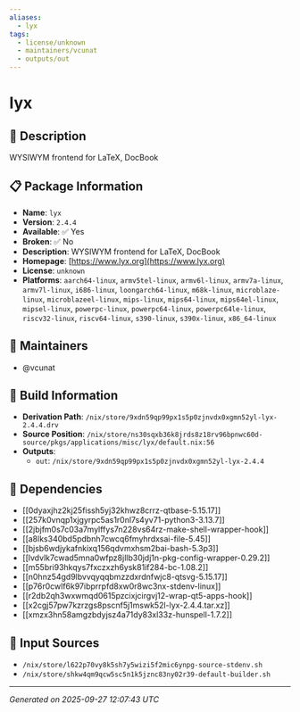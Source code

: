 ```yaml
---
aliases:
  - lyx
tags:
  - license/unknown
  - maintainers/vcunat
  - outputs/out
---
```


# lyx

## 📝 Description

WYSIWYM frontend for LaTeX, DocBook

## 📋 Package Information

- **Name**: `lyx`
- **Version**: `2.4.4`
- **Available**: ✅ Yes
- **Broken**: ✅ No
- **Description**: WYSIWYM frontend for LaTeX, DocBook
- **Homepage**: [https://www.lyx.org](https://www.lyx.org)
- **License**: `unknown`
- **Platforms**: `aarch64-linux`, `armv5tel-linux`, `armv6l-linux`, `armv7a-linux`, `armv7l-linux`, `i686-linux`, `loongarch64-linux`, `m68k-linux`, `microblaze-linux`, `microblazeel-linux`, `mips-linux`, `mips64-linux`, `mips64el-linux`, `mipsel-linux`, `powerpc-linux`, `powerpc64-linux`, `powerpc64le-linux`, `riscv32-linux`, `riscv64-linux`, `s390-linux`, `s390x-linux`, `x86_64-linux`
## 👥 Maintainers

- @vcunat


## 🔧 Build Information

- **Derivation Path**: `/nix/store/9xdn59qp99px1s5p0zjnvdx0xgmn52yl-lyx-2.4.4.drv`
- **Source Position**: `/nix/store/ns30sqxb36k8jrds8z18rv96bpnwc60d-source/pkgs/applications/misc/lyx/default.nix:56`
- **Outputs**:
  - `out`:  `/nix/store/9xdn59qp99px1s5p0zjnvdx0xgmn52yl-lyx-2.4.4`

## 🔗 Dependencies

- [[0dyaxjhz2kj25fissh5yj32khwz8crrz-qtbase-5.15.17]]
- [[257k0vnqp1xjgyrpc5as1r0nl7s4yv71-python3-3.13.7]]
- [[2jbjfm0s7c03a7mylffys7n228vs64rz-make-shell-wrapper-hook]]
- [[a8lks340bd5pdbnh7cwcq6fmyhrdxsai-file-5.45]]
- [[bjsb6wdjykafnkixq156qdvmxhsm2bai-bash-5.3p3]]
- [[lvdvlk7cwad5mna0wfpz8jllb30jdj1n-pkg-config-wrapper-0.29.2]]
- [[m55bri93hkqys7fxczxzh6ysk81if284-bc-1.08.2]]
- [[n0hnz54gd9lbvvqyqqbmzzdxrdnfwjc8-qtsvg-5.15.17]]
- [[p76r0cwlf6k97ibprrpfd8xw0r8wc3nx-stdenv-linux]]
- [[r2db2qh3wxwmqd0615pzcixjcirgvj12-wrap-qt5-apps-hook]]
- [[x2cgj57pw7kzrzgs8pscnf5j1mswk52l-lyx-2.4.4.tar.xz]]
- [[xmzx3hn58amgzbdyjsz4a71dy83xl33z-hunspell-1.7.2]]

## 📁 Input Sources

- `/nix/store/l622p70vy8k5sh7y5wizi5f2mic6ynpg-source-stdenv.sh`
- `/nix/store/shkw4qm9qcw5sc5n1k5jznc83ny02r39-default-builder.sh`

---
*Generated on 2025-09-27 12:07:43 UTC*
